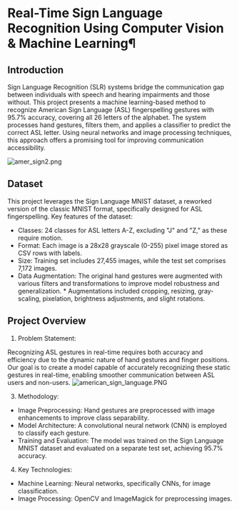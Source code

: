 # Real-Time Sign Language Recognition Using Computer Vision & Machine Learning¶

## Introduction
Sign Language Recognition (SLR) systems bridge the communication gap between individuals with speech and hearing impairments and those without. This project presents a machine learning-based method to recognize American Sign Language (ASL) fingerspelling gestures with 95.7% accuracy, covering all 26 letters of the alphabet. The system processes hand gestures, filters them, and applies a classifier to predict the correct ASL letter. Using neural networks and image processing techniques, this approach offers a promising tool for improving communication accessibility.

![amer_sign2.png](attachment:095b454a-33e9-409b-a372-7caf74d48ee4.png)

## Dataset
This project leverages the Sign Language MNIST dataset, a reworked version of the classic MNIST format, specifically designed for ASL fingerspelling. Key features of the dataset:

* Classes: 24 classes for ASL letters A-Z, excluding "J" and "Z," as these require motion.
* Format: Each image is a 28x28 grayscale (0-255) pixel image stored as CSV rows with labels.
* Size: Training set includes 27,455 images, while the test set comprises 7,172 images.
* Data Augmentation: The original hand gestures were augmented with various filters and transformations to improve model robustness and generalization. * Augmentations included cropping, resizing, gray-scaling, pixelation, brightness adjustments, and slight rotations.

## Project Overview
1. Problem Statement:
   
Recognizing ASL gestures in real-time requires both accuracy and efficiency due to the dynamic nature of hand gestures and finger positions. Our goal is to create a model capable of accurately recognizing these static gestures in real-time, enabling smoother communication between ASL users and non-users.
![american_sign_language.PNG](attachment:ceb32af9-b02e-47e2-b572-557795cdbffe.PNG)

3. Methodology:
   
* Image Preprocessing: Hand gestures are preprocessed with image enhancements to improve class separability.
* Model Architecture: A convolutional neural network (CNN) is employed to classify each gesture.
* Training and Evaluation: The model was trained on the Sign Language MNIST dataset and evaluated on a separate test set, achieving 95.7% accuracy.

4.  Key Technologies: 
* Machine Learning: Neural networks, specifically CNNs, for image classification.
* Image Processing: OpenCV and ImageMagick for preprocessing images.
